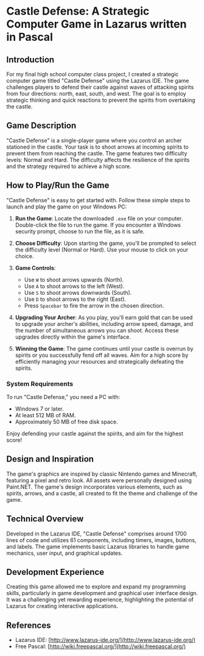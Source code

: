 # Castle Defense: A Strategic Computer Game in Lazarus written in Pascal

## Introduction
For my final high school computer class project, I created a strategic computer game titled "Castle Defense" using the Lazarus IDE. The game challenges players to defend their castle against waves of attacking spirits from four directions: north, east, south, and west. The goal is to employ strategic thinking and quick reactions to prevent the spirits from overtaking the castle.

## Game Description
"Castle Defense" is a single-player game where you control an archer stationed in the castle. Your task is to shoot arrows at incoming spirits to prevent them from reaching the castle. The game features two difficulty levels: Normal and Hard. The difficulty affects the resilience of the spirits and the strategy required to achieve a high score.

## How to Play/Run the Game

"Castle Defense" is easy to get started with. Follow these simple steps to launch and play the game on your Windows PC:

1. **Run the Game**: Locate the downloaded `.exe` file on your computer. Double-click the file to run the game. If you encounter a Windows security prompt, choose to run the file, as it is safe.

2. **Choose Difficulty**: Upon starting the game, you'll be prompted to select the difficulty level (Normal or Hard). Use your mouse to click on your choice.

3. **Game Controls**:
    - Use `W` to shoot arrows upwards (North).
    - Use `A` to shoot arrows to the left (West).
    - Use `S` to shoot arrows downwards (South).
    - Use `D` to shoot arrows to the right (East).
    - Press `Spacebar` to fire the arrow in the chosen direction.

4. **Upgrading Your Archer**: As you play, you'll earn gold that can be used to upgrade your archer's abilities, including arrow speed, damage, and the number of simultaneous arrows you can shoot. Access these upgrades directly within the game's interface.

5. **Winning the Game**: The game continues until your castle is overrun by spirits or you successfully fend off all waves. Aim for a high score by efficiently managing your resources and strategically defeating the spirits.

### System Requirements
To run "Castle Defense," you need a PC with:
- Windows 7 or later.
- At least 512 MB of RAM.
- Approximately 50 MB of free disk space.

Enjoy defending your castle against the spirits, and aim for the highest score!

## Design and Inspiration
The game's graphics are inspired by classic Nintendo games and Minecraft, featuring a pixel and retro look. All assets were personally designed using Paint.NET. The game's design incorporates various elements, such as spirits, arrows, and a castle, all created to fit the theme and challenge of the game.

## Technical Overview
Developed in the Lazarus IDE, "Castle Defense" comprises around 1700 lines of code and utilizes 61 components, including timers, images, buttons, and labels. The game implements basic Lazarus libraries to handle game mechanics, user input, and graphical updates.

## Development Experience
Creating this game allowed me to explore and expand my programming skills, particularly in game development and graphical user interface design. It was a challenging yet rewarding experience, highlighting the potential of Lazarus for creating interactive applications.

## References
- Lazarus IDE: [http://www.lazarus-ide.org/](http://www.lazarus-ide.org/)
- Free Pascal: [http://wiki.freepascal.org/](http://wiki.freepascal.org/)